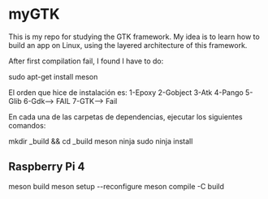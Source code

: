 # myGTK
This is my repo for studying the GTK framework. My idea is to learn how to build an app on Linux, using the layered architecture of this framework.

After first compilation fail, I found I have to do:

sudo apt-get install meson

El orden que hice de instalación es:
1-Epoxy
2-Gobject
3-Atk
4-Pango
5-Glib
6-Gdk--> FAIL
7-GTK--> Fail

En cada una de las carpetas de dependencias, ejecutar los siguientes comandos:

mkdir _build && cd _build
meson 
ninja 
sudo ninja install


## Raspberry Pi 4 

meson build
meson setup --reconfigure
meson compile -C build

